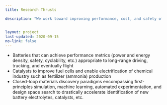 ```yaml
---
title: Research Thrusts

description: "We work toward improving performance, cost, and safety of virtually every kind of electrochemical system at every scale, from the atomic to the national. Some of the goals and vision that drive our research are listed here."


layout: project
last-updated: 2020-09-15
no-link: false
---
```


- Batteries that can achieve performance metrics (power and energy density, safety, cyclability, etc.) appropriate to long-range driving, trucking, and eventually flight 
- Catalysts to improve fuel cells and enable electrification of chemical industry such as fertilizer (ammonia) production 
- Closed-loop materials discovery paradigms encompassing first-principles simulation, machine learning, automated experimentation, and design space search to drastically accelerate identification of new battery electrolytes, catalysts, etc. 
